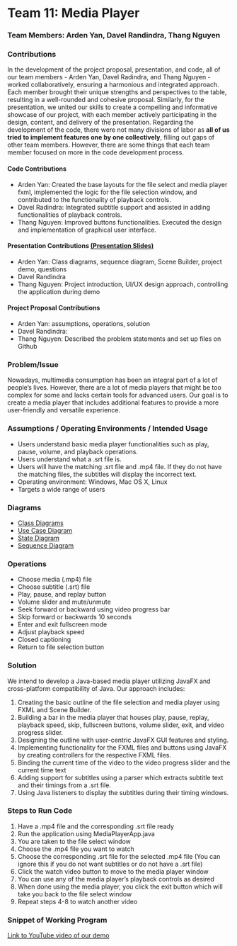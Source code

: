 # Team 11: Media Player
### Team Members: Arden Yan, Davel Randindra, Thang Nguyen

### Contributions
In the development of the project proposal, presentation, and code, all of our team members - Arden Yan, Davel Radindra, and Thang Nguyen - worked collaboratively, ensuring a harmonious and integrated approach. Each member brought their unique strengths and perspectives to the table, resulting in a well-rounded and cohesive proposal. Similarly, for the presentation, we united our skills to create a compelling and informative showcase of our project, with each member actively participating in the design, content, and delivery of the presentation. Regarding the development of the code, there were not many divisions of labor as **all of us tried to implement features one by one collectively**, filling out gaps of other team members. However, there are some things that each team member focused on more in the code development process.

#### Code Contributions
- Arden Yan: Created the base layouts for the file select and media player fxml, implemented the logic for the file selection window, and contributed to the functionality of playback controls.
- Davel Radindra: Integrated subtitle support and assisted in adding functionalities of playback controls.
- Thang Nguyen: Improved buttons functionalities. Executed the design and implementation of graphical user interface.

#### Presentation Contributions [(Presentation Slides)](diagram/presentation-slides.pdf)
- Arden Yan: Class diagrams, sequence diagram, Scene Builder, project demo, questions
- Davel Randindra
- Thang Nguyen: Project introduction, UI/UX design approach, controlling the application during demo

#### Project Proposal Contributions
- Arden Yan: assumptions, operations, solution
- Davel Randindra:
- Thang Nguyen: Described the problem statements and set up files on Github



### Problem/Issue
Nowadays, multimedia consumption has been an integral part of a lot of people’s lives. However, there are a lot of media players that might be too complex for some and lacks certain tools for advanced users. Our goal is to create a media player that includes additional features to provide a more user-friendly and versatile experience.

### Assumptions / Operating Environments / Intended Usage 
- Users understand basic media player functionalities such as play, pause, volume, and playback operations.
- Users understand what a .srt file is.
- Users will have the matching .srt file and .mp4 file. If they do not have the matching files, the subtitles will display the incorrect text.
- Operating environment: Windows, Mac OS X, Linux
- Targets a wide range of users

### Diagrams
- [Class Diagrams](diagram/class-diagrams.png)
- [Use Case Diagram](diagram/usecase-diagram.png)
- [State Diagram](diagram/state-diagram.png)
- [Sequence Diagram](diagram/sequence-diagram.png)


### Operations
- Choose media (.mp4) file
- Choose subtitle (.srt) file
- Play, pause, and replay button
- Volume slider and mute/unmute
- Seek forward or backward using video progress bar
- Skip forward or backwards 10 seconds
- Enter and exit fullscreen mode
- Adjust playback speed
- Closed captioning
- Return to file selection button

### Solution
We intend to develop a Java-based media player utilizing JavaFX and cross-platform compatibility of Java. Our approach includes: 
1. Creating the basic outline of the file selection and media player using FXML and Scene Builder.
1. Building a bar in the media player that houses play, pause, replay, playback speed, skip, fullscreen buttons, volume slider, exit, and video progress slider.
1. Designing the outline with user-centric JavaFX GUI features and styling.
1. Implementing functionality for the FXML files and buttons using JavaFX by creating controllers for the respective FXML files.
1. Binding the current time of the video to the video progress slider and the current time text
1. Adding support for subtitles using a parser which extracts subtitle text and their timings from a .srt file.
1. Using Java listeners to display the subtitles during their timing windows.

### Steps to Run Code
1. Have a .mp4 file and the corresponding .srt file ready
1. Run the application using MediaPlayerApp.java
1. You are taken to the file select window
1. Choose the .mp4 file you want to watch
1. Choose the corresponding .srt file for the selected .mp4 file (You can ignore this if you do not want subtitles or do not have a .srt file)
1. Click the watch video button to move to the media player window
1. You can use any of the media player’s playback controls as desired
1. When done using the media player, you click the exit button which will take you back to the file select window
1. Repeat steps 4-8 to watch another video

### Snippet of Working Program
[Link to YouTube video of our demo](https://youtu.be/f-wv9uhuLlU)

